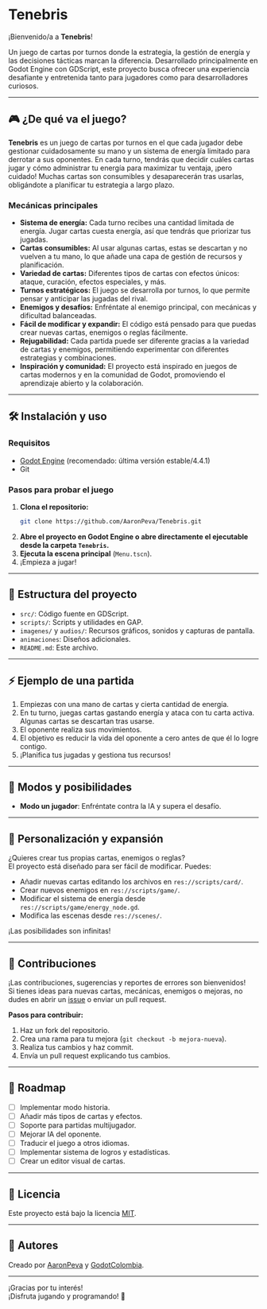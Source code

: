 # Tenebris

¡Bienvenido/a a **Tenebris**!

Un juego de cartas por turnos donde la estrategia, la gestión de energía y las decisiones tácticas marcan la diferencia. Desarrollado principalmente en Godot Engine con GDScript, este proyecto busca ofrecer una experiencia desafiante y entretenida tanto para jugadores como para desarrolladores curiosos.

---

## 🎮 ¿De qué va el juego?

**Tenebris** es un juego de cartas por turnos en el que cada jugador debe gestionar cuidadosamente su mano y un sistema de energía limitado para derrotar a sus oponentes. En cada turno, tendrás que decidir cuáles cartas jugar y cómo administrar tu energía para maximizar tu ventaja, ¡pero cuidado! Muchas cartas son consumibles y desaparecerán tras usarlas, obligándote a planificar tu estrategia a largo plazo.

### Mecánicas principales

- **Sistema de energía:** Cada turno recibes una cantidad limitada de energía. Jugar cartas cuesta energía, así que tendrás que priorizar tus jugadas.
- **Cartas consumibles:** Al usar algunas cartas, estas se descartan y no vuelven a tu mano, lo que añade una capa de gestión de recursos y planificación.
- **Variedad de cartas:** Diferentes tipos de cartas con efectos únicos: ataque, curación, efectos especiales, y más.
- **Turnos estratégicos:** El juego se desarrolla por turnos, lo que permite pensar y anticipar las jugadas del rival.
- **Enemigos y desafíos:** Enfréntate al enemigo principal, con mecánicas y dificultad balanceadas.
- **Fácil de modificar y expandir:** El código está pensado para que puedas crear nuevas cartas, enemigos o reglas fácilmente.
- **Rejugabilidad:** Cada partida puede ser diferente gracias a la variedad de cartas y enemigos, permitiendo experimentar con diferentes estrategias y combinaciones.
- **Inspiración y comunidad:** El proyecto está inspirado en juegos de cartas modernos y en la comunidad de Godot, promoviendo el aprendizaje abierto y la colaboración.

---

## 🛠️ Instalación y uso

### Requisitos

- [Godot Engine](https://godotengine.org/) (recomendado: última versión estable/4.4.1)
- Git

### Pasos para probar el juego

1. **Clona el repositorio:**
   ```bash
   git clone https://github.com/AaronPeva/Tenebris.git
   ```
2. **Abre el proyecto en Godot Engine o abre directamente el ejecutable desde la carpeta `Tenebris`.**
3. **Ejecuta la escena principal** (`Menu.tscn`).
4. ¡Empieza a jugar!

---

## 📁 Estructura del proyecto

- `src/`: Código fuente en GDScript.
- `scripts/`: Scripts y utilidades en GAP.
- `imagenes/` y `audios/`: Recursos gráficos, sonidos y capturas de pantalla.
- `animaciones`: Diseños adicionales.
- `README.md`: Este archivo.

---

## ⚡ Ejemplo de una partida

1. Empiezas con una mano de cartas y cierta cantidad de energía.
2. En tu turno, juegas cartas gastando energía y ataca con tu carta activa. Algunas cartas se descartan tras usarse.
3. El oponente realiza sus movimientos.
4. El objetivo es reducir la vida del oponente a cero antes de que él lo logre contigo.
5. ¡Planifica tus jugadas y gestiona tus recursos!

---

## 🎲 Modos y posibilidades

- **Modo un jugador**: Enfréntate contra la IA y supera el desafío.

---

## 🔧 Personalización y expansión

¿Quieres crear tus propias cartas, enemigos o reglas?  
El proyecto está diseñado para ser fácil de modificar. Puedes:

- Añadir nuevas cartas editando los archivos en `res://scripts/card/`.
- Crear nuevos enemigos en `res://scripts/game/`.
- Modificar el sistema de energía desde `res://scripts/game/energy_node.gd`.
- Modifica las escenas desde `res://scenes/`.

¡Las posibilidades son infinitas!

---

## 🙌 Contribuciones

¡Las contribuciones, sugerencias y reportes de errores son bienvenidos!  
Si tienes ideas para nuevas cartas, mecánicas, enemigos o mejoras, no dudes en abrir un [issue](https://github.com/AaronPeva/Tenebris/issues) o enviar un pull request.

**Pasos para contribuir:**
1. Haz un fork del repositorio.
2. Crea una rama para tu mejora (`git checkout -b mejora-nueva`).
3. Realiza tus cambios y haz commit.
4. Envía un pull request explicando tus cambios.

---

## 📝 Roadmap

- [ ] Implementar modo historia.
- [ ] Añadir más tipos de cartas y efectos.
- [ ] Soporte para partidas multijugador.
- [ ] Mejorar IA del oponente.
- [ ] Traducir el juego a otros idiomas.
- [ ] Implementar sistema de logros y estadísticas.
- [ ] Crear un editor visual de cartas.

---

## 📜 Licencia

Este proyecto está bajo la licencia [MIT](LICENSE).

---

## 👤 Autores

Creado por [AaronPeva](https://github.com/AaronPeva)
y [GodotColombia](https://github.com/GodotColombia).

---

¡Gracias por tu interés!  
¡Disfruta jugando y programando! 🚀
